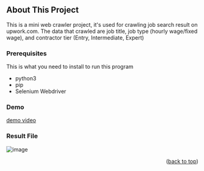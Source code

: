 <!-- ABOUT THE PROJECT -->
## About This Project

This is a mini web crawler project, it's used for crawling job search result on upwork.com.
The data that crawled are job title, job type (hourly wage/fixed wage), and contractor tier (Entry, Intermediate, Expert)

### Prerequisites

This is what you need to install to run this program
- python3
- pip
- Selenium Webdriver

### Demo
[demo video](https://user-images.githubusercontent.com/16045331/221143072-81d5350d-c2d8-4353-8c26-6d15b2c6bccd.webm)

### Result File
![image](https://user-images.githubusercontent.com/16045331/221144556-2264bc85-c595-498d-87e7-f8601f6047f3.png)

<p align="right">(<a href="#readme-top">back to top</a>)</p>
